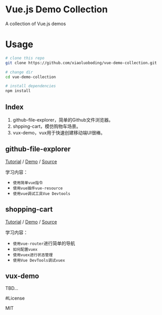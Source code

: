 # Vue.js Demo Collection
A collection of Vue.js demos

# Usage

```bash
# clone this repo
git clone https://github.com/xiaoluoboding/vue-demo-collection.git

# change dir
cd vue-demo-collection

# install dependencies
npm install
```

## Index

1. github-file-explorer，简单的Github文件浏览器。
1. shpping-cart，模仿购物车场景。
1. vux-demo，vux用于快速创建移动端UI很棒。

## github-file-explorer

[Tutorial](http://xlbd.me/vue-demo-github-file-explorer/) /
[Demo](http://xiaoluoboding.github.io/vue-demo-collection/github-file-explorer/) / [Source](https://github.com/xiaoluoboding/vue-demo-collection/tree/master/github-file-explorer)

学习内容：

* `使用简单vue指令`
* `使用vue插件vue-resource`
* `使用vue调试工具Vue Devtools`

## shopping-cart

[Tutorial](http://xlbd.me/vue-vuex-shopping-cart/) /
[Demo](http://xiaoluoboding.github.io/vue-demo-collection/shopping-cart) /
[Source](https://github.com/xiaoluoboding/vue-demo-collection/tree/master/shopping-cart)

学习内容：

* `使用vue-router`进行简单的导航
* `如何配置vuex`
* `使用vuex进行状态管理`
* `使用Vue DevTools调试vuex`

## vux-demo

TBD...

#License

MIT
